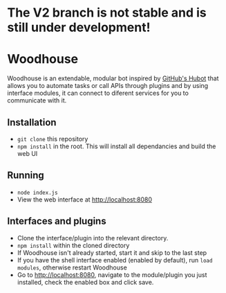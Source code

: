 # The V2 branch is not stable and is still under development!

# Woodhouse

Woodhouse is an extendable, modular bot inspired by [GitHub's Hubot](https://github.com/github/hubot) that allows you to automate tasks or call APIs through plugins and by using interface modules, it can connect to diferent services for you to communicate with it.

## Installation

* `git clone` this repository
* `npm install` in the root. This will install all dependancies and build the web UI

## Running

* `node index.js`
* View the web interface at [http://localhost:8080](http://localhost:8080)

## Interfaces and plugins

* Clone the interface/plugin into the relevant directory.
* `npm install` within the cloned directory
* If Woodhouse isn't already started, start it and skip to the last step
* If you have the shell interface enabled (enabled by default), run `load modules`, otherwise restart Woodhouse
* Go to [http://localhost:8080](http://localhost:8080), navigate to the module/plugin you just installed, check the enabled box and click save.
